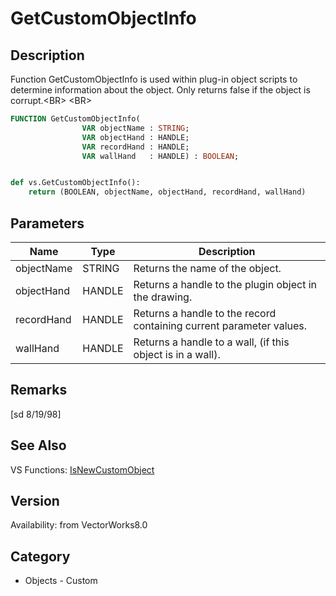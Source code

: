 # GetCustomObjectInfo

## Description
Function GetCustomObjectInfo is used within plug-in object scripts to determine information about the object. Only returns false if the object is corrupt.&lt;BR&gt;
&lt;BR&gt;


```pascal
FUNCTION GetCustomObjectInfo(
				VAR objectName : STRING;
				VAR objectHand : HANDLE;
				VAR recordHand : HANDLE;
				VAR wallHand   : HANDLE) : BOOLEAN;
```

```python

def vs.GetCustomObjectInfo():
    return (BOOLEAN, objectName, objectHand, recordHand, wallHand)
```

## Parameters
|Name|Type|Description|
|---|---|---|
|objectName|STRING|Returns the name of the object.|
|objectHand|HANDLE|Returns a handle to the plugin object in the drawing.|
|recordHand|HANDLE|Returns a handle to the record containing current parameter values.|
|wallHand|HANDLE|Returns a handle to a wall, (if this object is in a wall). |

## Remarks
[sd 8/19/98]

## See Also
VS Functions:
[IsNewCustomObject](IsNewCustomObject.md)

## Version
Availability: from VectorWorks8.0
## Category
* Objects - Custom

